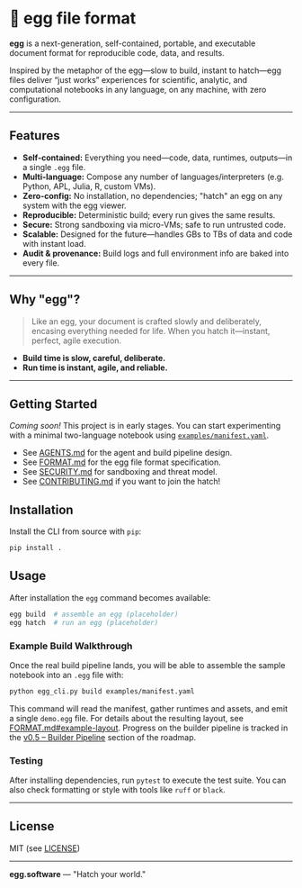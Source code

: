 # 🥚 egg file format

**egg** is a next-generation, self-contained, portable, and executable document format for reproducible code, data, and results.

Inspired by the metaphor of the egg—slow to build, instant to hatch—egg files deliver “just works” experiences for scientific, analytic, and computational notebooks in any language, on any machine, with zero configuration.

---

## Features

- **Self-contained:** Everything you need—code, data, runtimes, outputs—in a single `.egg` file.
- **Multi-language:** Compose any number of languages/interpreters (e.g. Python, APL, Julia, R, custom VMs).
- **Zero-config:** No installation, no dependencies; "hatch" an egg on any system with the egg viewer.
- **Reproducible:** Deterministic build; every run gives the same results.
- **Secure:** Strong sandboxing via micro-VMs; safe to run untrusted code.
- **Scalable:** Designed for the future—handles GBs to TBs of data and code with instant load.
- **Audit & provenance:** Build logs and full environment info are baked into every file.

---

## Why "egg"?

> Like an egg, your document is crafted slowly and deliberately, encasing everything needed for life. When you hatch it—instant, perfect, agile execution.

- **Build time is slow, careful, deliberate.**
- **Run time is instant, agile, and reliable.**

---

## Getting Started

*Coming soon!* This project is in early stages.
You can start experimenting with a minimal two-language notebook using
[`examples/manifest.yaml`](examples/manifest.yaml).

- See [AGENTS.md](AGENTS.md) for the agent and build pipeline design.
- See [FORMAT.md](FORMAT.md) for the egg file format specification.
- See [SECURITY.md](SECURITY.md) for sandboxing and threat model.
- See [CONTRIBUTING.md](CONTRIBUTING.md) if you want to join the hatch!

## Installation

Install the CLI from source with `pip`:

```bash
pip install .
```

## Usage

After installation the `egg` command becomes available:

```bash
egg build  # assemble an egg (placeholder)
egg hatch  # run an egg (placeholder)
```

### Example Build Walkthrough

Once the real build pipeline lands, you will be able to assemble the sample
notebook into an `.egg` file with:

```bash
python egg_cli.py build examples/manifest.yaml
```

This command will read the manifest, gather runtimes and assets, and emit a
single `demo.egg` file. For details about the resulting layout, see
[FORMAT.md#example-layout](FORMAT.md#example-layout). Progress on the builder
pipeline is tracked in the
[v0.5 – Builder Pipeline](ROADMAP.md#v05--builder-pipeline) section of the
roadmap.

### Testing

After installing dependencies, run `pytest` to execute the test suite.
You can also check formatting or style with tools like `ruff` or `black`.

---

## License

MIT (see [LICENSE](LICENSE))

---

**egg.software** — "Hatch your world."

